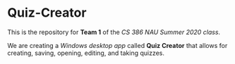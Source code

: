 # Quiz-Creator
This is the repository for **Team 1** of the _CS 386 NAU Summer 2020 class_.

We are creating a _Windows desktop app_ called **Quiz Creator** that allows for creating, saving, opening, editing, and taking quizzes.